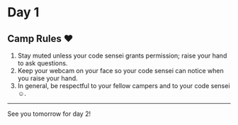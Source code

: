 # Day 1

## Camp Rules ❤
1. Stay muted unless your code sensei grants permission; raise your hand to ask questions.
1. Keep your webcam on your face so your code sensei can notice when you raise your hand.
1. In general, be respectful to your fellow campers and to your code sensei ☺.

---

See you tomorrow for day 2!